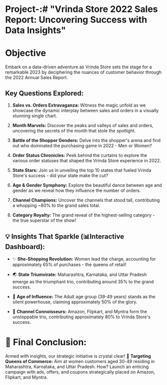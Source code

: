 # Project-:# "Vrinda Store 2022 Sales Report: Uncovering Success with Data Insights"

# Objective
Embark on a data-driven adventure as Vrinda Store sets the stage for a remarkable 2023 by deciphering the nuances of customer behavior through the 2022 Annual Sales Report.

## Key Questions Explored:

1. **Sales vs. Orders Extravaganza:** Witness the magic unfold as we showcase the dynamic interplay between sales and orders in a visually stunning single chart.

2. **Month Marvels:** Discover the peaks and valleys of sales and orders, uncovering the secrets of the month that stole the spotlight.

3. **Battle of the Shopper Genders:** Delve into the shopper's arena and find out who dominated the purchasing game in 2022 - Men or Women?

4. **Order Status Chronicles:** Peek behind the curtains to explore the various order statuses that shaped the Vrinda Store experience in 2022.

5. **State Stars:** Join us in unveiling the top 10 states that fueled Vrinda Store's success - did your state make the cut?

6. **Age & Gender Symphony:** Explore the beautiful dance between age and gender as we reveal how they influence the number of orders.

7. **Channel Champions:** Uncover the channels that stood tall, contributing a whopping ~80% to the grand sales total.

8. **Category Royalty:** The grand reveal of the highest-selling category - the true superstar of the show!

## 💡 Insights That Sparkle (📊Interactive Dashboard):

- ✨ **She-Shopping Revolution:** Women lead the charge, accounting for approximately 65% of purchases - the queens of retail!

- 🌏 **State Triumvirate:** Maharashtra, Karnataka, and Uttar Pradesh emerge as the triumphant trio, contributing around 35% to the grand success.

- 👥 **Age of Influence:** The Adult age group (39-49 years) stands as the silent powerhouse, claiming approximately 50% of the glory.

- 🚀 **Channel Connoisseurs:** Amazon, Flipkart, and Myntra form the unstoppable trio, contributing approximately 80% to Vrinda Store's success.


# 🌟 Final Conclusion:
Armed with insights, our strategic initiative is crystal clear! 🚀 **Targeting Queens of Commerce:** Aim at women customers aged 30-49 residing in Maharashtra, Karnataka, and Uttar Pradesh. How? Launch an enticing campaign with ads, offers, and coupons strategically placed on Amazon, Flipkart, and Myntra.
